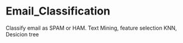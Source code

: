 # Email_Classification
Classify email as SPAM or HAM.
Text Mining, feature selection
KNN, Desicion tree

